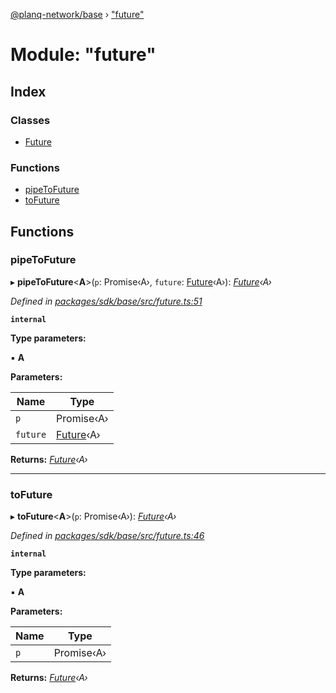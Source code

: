 [@planq-network/base](../README.md) › ["future"](_future_.md)

# Module: "future"

## Index

### Classes

* [Future](../classes/_future_.future.md)

### Functions

* [pipeToFuture](_future_.md#pipetofuture)
* [toFuture](_future_.md#tofuture)

## Functions

###  pipeToFuture

▸ **pipeToFuture**<**A**>(`p`: Promise‹A›, `future`: [Future](../classes/_future_.future.md)‹A›): *[Future](../classes/_future_.future.md)‹A›*

*Defined in [packages/sdk/base/src/future.ts:51](https://github.com/planq-network/planq-sdk/blob/master/packages/sdk/base/src/future.ts#L51)*

**`internal`** 

**Type parameters:**

▪ **A**

**Parameters:**

Name | Type |
------ | ------ |
`p` | Promise‹A› |
`future` | [Future](../classes/_future_.future.md)‹A› |

**Returns:** *[Future](../classes/_future_.future.md)‹A›*

___

###  toFuture

▸ **toFuture**<**A**>(`p`: Promise‹A›): *[Future](../classes/_future_.future.md)‹A›*

*Defined in [packages/sdk/base/src/future.ts:46](https://github.com/planq-network/planq-sdk/blob/master/packages/sdk/base/src/future.ts#L46)*

**`internal`** 

**Type parameters:**

▪ **A**

**Parameters:**

Name | Type |
------ | ------ |
`p` | Promise‹A› |

**Returns:** *[Future](../classes/_future_.future.md)‹A›*

